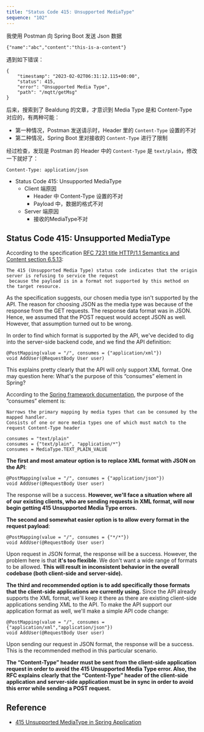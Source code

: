 ```yaml
---
title: "Status Code 415: Unsupported MediaType"
sequence: "102"
---
```


我使用 Postman 向 Spring Boot 发送 Json 数据

```text
{"name":"abc","content":"this-is-a-content"}
```

遇到如下错误：

```text
{
    "timestamp": "2023-02-02T06:31:12.115+00:00",
    "status": 415,
    "error": "Unsupported Media Type",
    "path": "/mqtt/getMsg"
}
```

后来，搜索到了 Bealdung 的文章，才意识到 Media Type 是和 Content-Type 对应的，有两种可能：

- 第一种情况，Postman 发送请示时，Header 里的 `Content-Type` 设置的不对
- 第二种情况，Spring Boot 里对接收的 `Content-Type` 进行了限制

经过检查，发现是 Postman 的 Header 中的 `Content-Type` 是 `text/plain`，修改一下就好了：

```text
Content-Type: application/json
```

- Status Code 415: Unsupported MediaType
  - Client 端原因
    - Header 中 Content-Type 设置的不对
    - Payload 中，数据的格式不对
  - Server 端原因
    - 接收的MediaType不对

## Status Code 415: Unsupported MediaType

According to the specification [RFC 7231 title HTTP/1.1 Semantics and Content section 6.5.13](https://datatracker.ietf.org/doc/html/rfc7231#section-6.5.13):

```text
The 415 (Unsupported Media Type) status code indicates that the origin server is refusing to service the request
 because the payload is in a format not supported by this method on the target resource.
```

As the specification suggests, our chosen media type isn't supported by the API.
The reason for choosing JSON as the media type was because of the response from the GET requests.
The response data format was in JSON.
Hence, we assumed that the POST request would accept JSON as well.
However, that assumption turned out to be wrong.

In order to find which format is supported by the API, we've decided to dig into the server-side backend code,
and we find the API definition:

```text
@PostMapping(value = "/", consumes = {"application/xml"})
void AddUser(@RequestBody User user)
```

This explains pretty clearly that the API will only support XML format.
One may question here: What's the purpose of this “consumes” element in Spring?

According to the [Spring framework documentation](https://docs.spring.io/spring-framework/docs/current/javadoc-api/org/springframework/web/bind/annotation/RequestMapping.html#consumes--),
the purpose of the “consumes” element is:

```text
Narrows the primary mapping by media types that can be consumed by the mapped handler.
Consists of one or more media types one of which must match to the request Content-Type header
```

```text
consumes = "text/plain"
consumes = {"text/plain", "application/*"}
consumes = MediaType.TEXT_PLAIN_VALUE
```

**The first and most amateur option is to replace XML format with JSON on the API**:

```text
@PostMapping(value = "/", consumes = {"application/json"}) 
void AddUser(@RequestBody User user)
```

The response will be a success.
**However, we'll face a situation where all of our existing clients, who are sending requests in XML format,
will now begin getting 415 Unsupported Media Type errors.**

**The second and somewhat easier option is to allow every format in the request payload**:

```text
@PostMapping(value = "/", consumes = {"*/*"}) 
void AddUser(@RequestBody User user)
```

Upon request in JSON format, the response will be a success.
However, the problem here is that **it's too flexible**.
We don't want a wide range of formats to be allowed.
**This will result in inconsistent behavior in the overall codebase (both client-side and server-side).**

**The third and recommended option is to add specifically those formats
that the client-side applications are currently using.**
Since the API already supports the XML format,
we'll keep it there as there are existing client-side applications sending XML to the API.
To make the API support our application format as well, we'll make a simple API code change:

```text
@PostMapping(value = "/", consumes = {"application/xml","application/json"}) 
void AddUser(@RequestBody User user)
```

Upon sending our request in JSON format, the response will be a success.
This is the recommended method in this particular scenario.

**The “Content-Type” header must be sent from the client-side application request
in order to avoid the 415 Unsupported Media Type error.
Also, the RFC explains clearly that the “Content-Type” header of the client-side application
and server-side application must be in sync in order to avoid this error while sending a POST request.**

## Reference

- [415 Unsupported MediaType in Spring Application](https://www.baeldung.com/spring-415-unsupported-mediatype)
